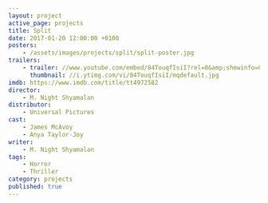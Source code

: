 ```yaml
---
layout: project
active_page: projects
title: Split
date: 2017-01-20 12:00:00 +0100
posters:
    - /assets/images/projects/split/split-poster.jpg
trailers:
    - trailer: //www.youtube.com/embed/84TouqfIsiI?rel=0&amp;showinfo=0
      thumbnail: //i.ytimg.com/vi/84TouqfIsiI/mqdefault.jpg
imdb: https://www.imdb.com/title/tt4972582
director:
    - M. Night Shyamalan
distributor:
    - Universal Pictures
cast:
    - James McAvoy
    - Anya Taylor-Joy
writer:
    - M. Night Shyamalan
tags:
    - Horror
    - Thriller
category: projects
published: true
---
```

